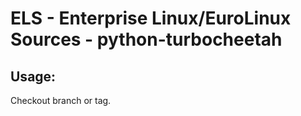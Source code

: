 # ELS - Enterprise Linux/EuroLinux Sources - python-turbocheetah 
## Usage:
  Checkout branch or tag.
